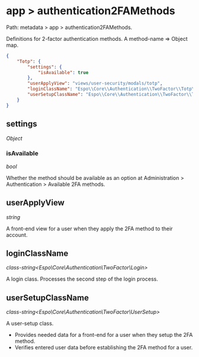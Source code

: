 # app > authentication2FAMethods

Path: metadata > app > authentication2FAMethods.

Definitions for 2-factor authentication methods. A method-name => Object map.

```json
{
    "Totp": {
        "settings": {
            "isAvailable": true
        },
        "userApplyView": "views/user-security/modals/totp",
        "loginClassName": "Espo\\Core\\Authentication\\TwoFactor\\Totp\\TotpLogin",
        "userSetupClassName": "Espo\\Core\\Authentication\\TwoFactor\\Totp\\TotpUserSetup"
    }
}

```

## settings

*Object*

### isAvailable

*bool*

Whether the method should be available as an option at Administration > Authentication > Available 2FA methods.

## userApplyView

*string*

A front-end view for a user when they apply the 2FA method to their account.

## loginClassName

*class-string<Espo\Core\Authentication\TwoFactor\Login>*

A login class. Processes the second step of the login process.

## userSetupClassName

*class-string<Espo\Core\Authentication\TwoFactor\UserSetup>*

A user-setup class.

* Provides needed data for a front-end for a user when they setup the 2FA method.
* Verifies entered user data before establishing the 2FA method for a user.

